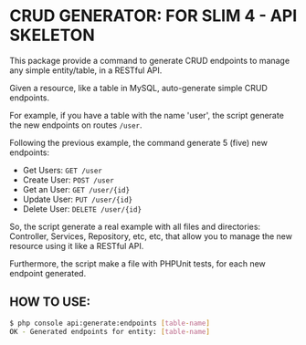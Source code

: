 # CRUD GENERATOR: FOR SLIM 4 - API SKELETON

This package provide a command to generate CRUD endpoints to manage any simple entity/table, in a RESTful API.

Given a resource, like a table in MySQL, auto-generate simple CRUD endpoints.

For example, if you have a table with the name 'user', the script generate the new endpoints on routes `/user`.

Following the previous example, the command generate 5 (five) new endpoints:

- Get Users: `GET /user`
- Create User: `POST /user`
- Get an User: `GET /user/{id}`
- Update User: `PUT /user/{id}`
- Delete User: `DELETE /user/{id}`

So, the script generate a real example with all files and directories: Controller, Services, Repository, etc, etc, that allow you to manage the new resource using it like a RESTful API.

Furthermore, the script make a file with PHPUnit tests, for each new endpoint generated.


## HOW TO USE:

```bash
$ php console api:generate:endpoints [table-name]
OK - Generated endpoints for entity: [table-name]
```
